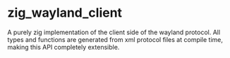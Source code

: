 # zig_wayland_client
A purely zig implementation of the client side of the wayland protocol.
All types and functions are generated from xml protocol files at compile time, making this API completely extensible.
